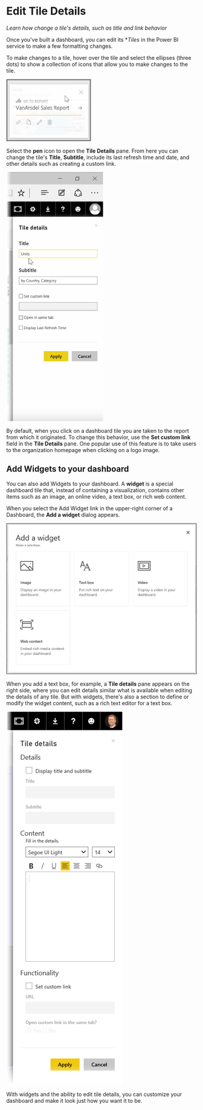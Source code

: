 <properties
   pageTitle="Edit tile details and add widgets"
   description="Change the title and link behavior, and add widgets"
   services="powerbi"
   documentationCenter=""
   authors="davidiseminger"
   manager="mblythe"
   backup=""
   editor=""
   tags=""
   qualityFocus="no"
   qualityDate=""
   featuredVideoId="E2v3CTSy3BY"
   featuredVideoThumb=""
   courseDuration="6m"/>

<tags
   ms.service="powerbi"
   ms.devlang="NA"
   ms.topic="article"
   ms.tgt_pltfrm="NA"
   ms.workload="powerbi"
   ms.date="03/28/2016"
   ms.author="davidi"/>

# Edit Tile Details

*Learn how change a tile's details, such as title and link behavior*

Once you've built a dashboard, you can edit its **Tiles* in the Power BI service to make a few formatting changes.

To make changes to a tile, hover over the tile and select the ellipses (three dots) to show a collection of icons that allow you to make changes to the tile.

![](media/powerbi-learning-4-4d-change-tile-details/4-4d_1.png)

Select the **pen** icon to open the **Tile Details** pane. From here you can change the tile's **Title**, **Subtitle**, include its last refresh time and date, and other details such as creating a custom link.

![](media/powerbi-learning-4-4d-change-tile-details/4-4d_2.png)

By default, when you click on a dashboard tile you are taken to the report from which it originated. To change this behavior, use the **Set custom link** field in the **Tile Details** pane. One popular use of this feature is to take users to the organization homepage when clicking on a logo image.

## Add Widgets to your dashboard

You can also add Widgets to your dashboard. A **widget** is a special dashboard tile that, instead of containing a visualization, contains other items such as an image, an online video, a text box, or rich web content.

When you select the Add Widget link in the upper-right corner of a Dashboard, the **Add a widget** dialog appears.

![](media/powerbi-learning-4-4d-change-tile-details/4-4d_3.png)

When you add a text box, for example, a **Tile details** pane appears on the right side, where you can edit details similar what is available when editing the details of any tile. But with widgets, there's also a section to define or modify the widget content, such as a rich text editor for a text box.

![](media/powerbi-learning-4-4d-change-tile-details/4-4d_4.png)

With widgets and the ability to edit tile details, you can customize your dashboard and make it look just how you want it to be.
